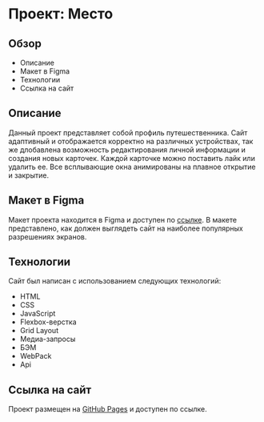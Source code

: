 # Проект: Место

## Обзор

- Описание
- Макет в Figma
- Технологии
- Ссылка на сайт

## Описание

Данный проект представляет собой профиль путешественника. Сайт адаптивный и отображается корректно на различных устройствах, так же длобавлена возможность редактирования личной информации и создания новых карточек. Каждой карточке можно поставить лайк или удалить ее. Все всплывающие окна анимированы на плавное открытие и закрытие.

## Макет в Figma

Макет проекта находится в Figma и доступен по [ссылке](https://www.figma.com/file/2cn9N9jSkmxD84oJik7xL7/JavaScript.-Sprint-4?node-id=28212-212&t=1IvZptFkhzpIH0Jy-0). В макете представлено, как должен выглядеть сайт на наиболее популярных разрешениях экранов.

## Технологии

Сайт был написан с использованием следующих технологий:

- HTML
- CSS
- JavaScript
- Flexbox-верстка
- Grid Layout
- Медиа-запросы
- БЭМ
- WebPack
- Api

## Ссылка на сайт

Проект размещен на [GitHub Pages](https://freakperry.github.io/mesto/) и доступен по ссылке.
